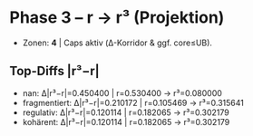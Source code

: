 # Phase 3 – r → r³ (Projektion)

- Zonen: **4** | Caps aktiv (Δ-Korridor & ggf. core≤UB).

## Top-Diffs |r³−r|
- nan: Δ|r³−r|=0.450400 | r=0.530400 → r³=0.080000
- fragmentiert: Δ|r³−r|=0.210172 | r=0.105469 → r³=0.315641
- regulativ: Δ|r³−r|=0.120114 | r=0.182065 → r³=0.302179
- kohärent: Δ|r³−r|=0.120114 | r=0.182065 → r³=0.302179